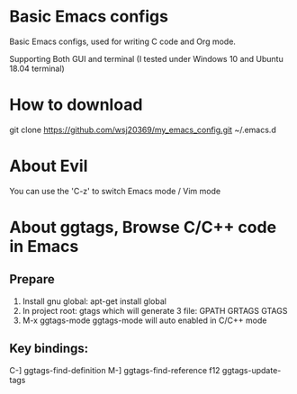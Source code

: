 # Basic Emacs configs

Basic Emacs configs, used for writing C code and Org mode.

Supporting Both GUI and terminal (I tested under Windows 10 and Ubuntu 18.04 terminal)

# How to download

git clone https://github.com/wsj20369/my_emacs_config.git ~/.emacs.d

# About Evil

You can use the 'C-z' to switch Emacs mode / Vim mode

# About ggtags, Browse C/C++ code in Emacs

## Prepare
1. Install gnu global: apt-get install global
2. In project root: gtags
   which will generate 3 file: GPATH GRTAGS GTAGS
3. M-x ggtags-mode
   ggtags-mode will auto enabled in C/C++ mode

## Key bindings:
   C-]    ggtags-find-definition
   M-]    ggtags-find-reference
   f12    ggtags-update-tags
